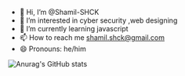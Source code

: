 - 👋 Hi, I’m @Shamil-SHCK
- 👀 I’m interested in cyber security ,web designing 
- 🌱 I’m currently learning javascript
- 📫 How to reach me shamil.shck@gmail.com
- 😄 Pronouns: he/him


![Anurag's GitHub stats](https://github-readme-stats.vercel.app/api?username=Shamil-SHCK&show_icons=true&theme=radical)

<!---
Shamil-SHCK/Shamil-SHCK is a ✨ special ✨ repository because its `README.md` (this file) appears on your GitHub profile.
You can click the Preview link to take a look at your changes.
--->
